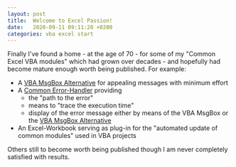 ```yaml
---
layout: post
title:  Welcome to Excel Passion!
date:   2020-09-11 09:11:20 +0200
categories: vba excel start
---
```

Finally I've found a home - at the age of 70 - for some of my "Common Excel VBA modules" which had grown over decades - and hopefully had become mature enough worth being published. For example:
- A [VBA MsgBox Alternative](<https://github.com/warbe-maker/MsgBox-Alternative>) for appealing messages with minimum effort
- A [Common Error-Handler]() providing
  - the "path to the error"
  - means to "trace the execution time"
  - display of the error message either by means of the VBA MsgBox or the  [VBA MsgBox Alternative](<https://github.com/warbe-maker/MsgBox-Alternative>)
- An Excel-Workbook serving as plug-in for the "automated update of common modules" used in VBA projects

Others still to become worth being published though I am never completely satisfied with results.